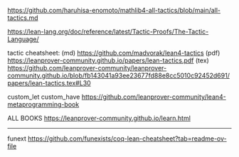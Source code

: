 https://github.com/haruhisa-enomoto/mathlib4-all-tactics/blob/main/all-tactics.md

https://lean-lang.org/doc/reference/latest/Tactic-Proofs/The-Tactic-Language/

tactic cheatsheet:
(md) https://github.com/madvorak/lean4-tactics
(pdf) https://leanprover-community.github.io/papers/lean-tactics.pdf
(tex) https://github.com/leanprover-community/leanprover-community.github.io/blob/fb143041a93ee23677fd88e8cc5010c92452d691/papers/lean-tactics.tex#L30

custom_let custom_have https://github.com/leanprover-community/lean4-metaprogramming-book

ALL BOOKS https://leanprover-community.github.io/learn.html

-----

funext https://github.com/funexists/coq-lean-cheatsheet?tab=readme-ov-file